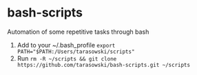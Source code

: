 # bash-scripts
Automation of some repetitive tasks through bash

1. Add to your ~/.bash_profile `export PATH="$PATH:/Users/tarasowski/scripts"`
2. Run `rm -R ~/scripts && git clone https://github.com/tarasowski/bash-scripts.git ~/scripts` 

